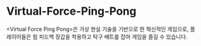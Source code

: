 # Virtual-Force-Ping-Pong
&lt;Virtual Force Ping Pong>은 가상 현실 기술을 기반으로 한 혁신적인 게임으로, 플레이어들은 힘 피드백 장갑을 착용하고 탁구 배트를 잡아 게임을 즐길 수 있습니다.
